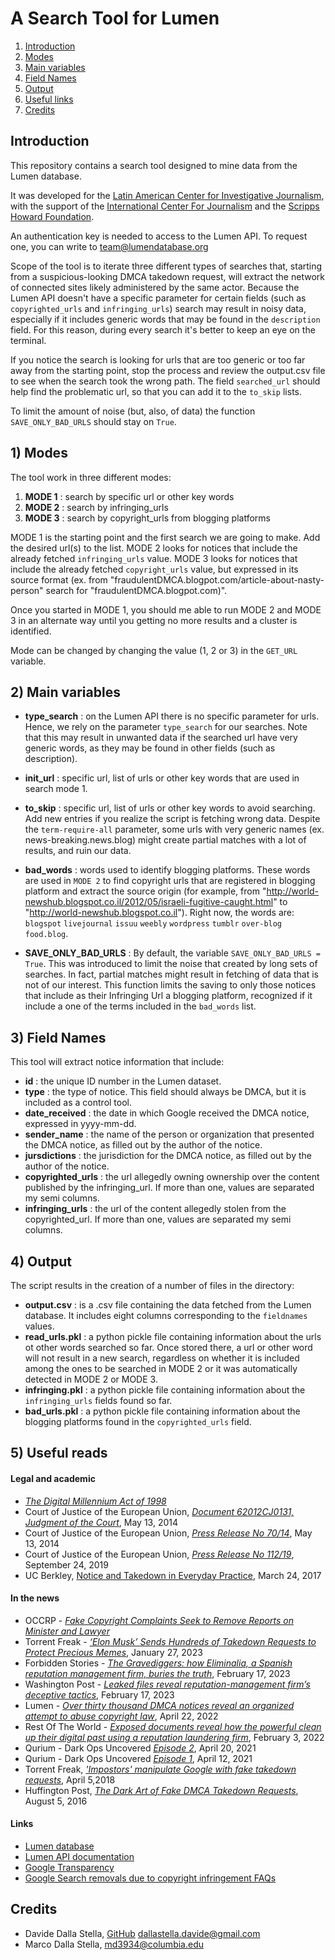 # A Search Tool for Lumen

1. [Introduction](#intro)
2. [Modes](#modes)
3. [Main variables](#variables)
4. [Field Names](#fieldnames)
5. [Output](#output)
6. [Useful links](#links)
7. [Credits](#credits)

## Introduction<a name="intro"></a>

This repository contains a search tool designed to mine data from the Lumen database.

It was developed for the [Latin American Center for Investigative Journalism](https://elclip.org/), with the support of the [International Center For Journalism](https://www.icfj.org/our-work/disarming-disinformation-empowering-truth) and the [Scripps Howard Foundation](https://scripps.com/fund/).

An authentication key is needed to access to the Lumen API. To request one, you can write to [team@lumendatabase.org](mailto:team@lumendatabase.org)

Scope of the tool is to iterate three different types of searches that, starting from a suspicious-looking DMCA takedown request, will extract the network of connected sites likely administered by the same actor. Because the Lumen API doesn't have a specific parameter for certain fields (such as `copyrighted_urls` and `infringing_urls`) search may result in noisy data, especially if it includes generic words that may be found in the `description` field. For this reason, during every search it's better to keep an eye on the terminal.

If you notice the search is looking for urls that are too generic or too far away from the starting point, stop the process and review the output.csv file to see when the search took the wrong path. The field `searched_url` should help find the problematic url, so that you can add it to the `to_skip` lists.

To limit the amount of noise (but, also, of data) the function `SAVE_ONLY_BAD_URLS` should stay on `True`.

## 1) Modes<a name="modes"></a>

The tool work in three different modes:

1. **MODE 1** : search by specific url or other key words
2. **MODE 2** : search by infringing_urls
3. **MODE 3** : search by copyright_urls from blogging platforms

MODE 1 is the starting point and the first search we are going to make. Add the desired url(s) to the list.
MODE 2 looks for notices that include the already fetched `infringing_urls` value.
MODE 3 looks for notices that include the already fetched `copyright_urls` value, but expressed in its source format (ex. from "fraudulentDMCA.blogpot.com/article-about-nasty-person" search for "fraudulentDMCA.blogpot.com)".

Once you started in MODE 1, you should me able to run MODE 2 and MODE 3 in an alternate way until you getting no more results and a cluster is identified.

Mode can be changed by changing the value (1, 2 or 3) in the `GET_URL` variable.

## 2) Main variables <a name="variables"></a>

* **type_search** : on the Lumen API there is no specific parameter for urls. Hence, we rely on the parameter `type_search` for our searches. Note that this may result in unwanted data if the searched url have very generic words, as they may be found in other fields (such as description).
* **init_url** : specific url, list of urls or other key words that are used in search mode 1.
* **to_skip** : specific url, list of urls or other key words to avoid searching. Add new entries if you realize the script is fetching wrong data. Despite the `term-require-all` parameter, some urls with very generic names (ex. news-breaking.news.blog) might create partial matches with a lot of results, and ruin our data.
* **bad_words** : words used to identify blogging platforms. These words are used in `MODE 2` to find copyright urls that are registered in blogging platform and extract the source origin (for example, from "http://world-newshub.blogspot.co.il/2012/05/israeli-fugitive-caught.html" to "http://world-newshub.blogspot.co.il"). Right now, the words are: `blogspot` `livejournal` `issuu` `weebly` `wordpress` `tumblr` `over-blog` `food.blog`.
  
* **SAVE_ONLY_BAD_URLS** : By default, the variable `SAVE_ONLY_BAD_URLS = True`. This was introduced to limit the noise that created by long sets of searches. In fact, partial matches might result in fetching of data that is not of our interest. This function limits the saving to only those notices that include as their Infringing Url a blogging platform, recognized if it include a one of the terms included in the `bad_words` list.

## 3) Field Names <a name="fieldnames"></a>

This tool will extract notice information that include:
* **id** : the unique ID number in the Lumen dataset.
* **type** : the type of notice. This field should always be DMCA, but it is included as a control tool.
* **date_received** : the date in which Google received the DMCA notice, expressed in yyyy-mm-dd.
* **sender_name** : the name of the person or organization that presented the DMCA notice, as filled out by the author of the notice.
* **jursdictions** : the jurisdiction for the DMCA notice, as filled out by the author of the notice.
* **copyrighted_urls** : the url allegedly owning ownership over the content published by the infringing_url. If more than one, values are separated my semi columns.
* **infringing_urls** : the url of the content allegedly stolen from the copyrighted_url. If more than one, values are separated my semi columns.

## 4) Output <a name="output"></a>

The script results in the creation of a number of files in the directory:

* **output.csv** : is a .csv file containing the data fetched from the Lumen database. It includes eight columns corresponding to the `fieldnames` values.
* **read_urls.pkl** : a python pickle file containing information about the urls ot other words searched so far. Once stored there, a url or other word will not result in a new search, regardless on whether it is included among the ones to be searched in MODE 2 or it was automatically detected in MODE 2 or MODE 3.
* **infringing.pkl** : a python pickle file containing information about the `infringing_urls` fields found so far.
* **bad_urls.pkl** : a python pickle file containing information about the blogging platforms found in the `copyrighted_urls` field.

## 5) Useful reads <a name="links"></a>
#### **Legal and academic**
* *[The Digital Millennium Act of 1998](https://www.copyright.gov/legislation/dmca.pdf)*
* Court of Justice of the European Union, *[Document 62012CJ0131, Judgment of the Court](https://eur-lex.europa.eu/legal-content/EN/TXT/?uri=CELEX%3A62012CJ0131)*, May 13, 2014
* Court of Justice of the European Union, *[Press Release No 70/14](https://curia.europa.eu/jcms/upload/docs/application/pdf/2014-05/cp140070en.pdf)*, May 13, 2014
* Court of Justice of the European Union, *[Press Release No 112/19](https://curia.europa.eu/jcms/upload/docs/application/pdf/2019-09/cp190112en.pdf)*, September 24, 2019
* UC Berkley, [Notice and Takedown in Everyday Practice](https://papers.ssrn.com/sol3/papers.cfm?abstract_id=2755628), March 24, 2017

#### **In the news**
* OCCRP - *[Fake Copyright Complaints Seek to Remove Reports on Minister and Lawyer](https://www.occrp.org/en/daily/17370-fake-copyright-complaints-seek-to-remove-reports-on-minister-and-lawyer)*
* Torrent Freak - *[‘Elon Musk’ Sends Hundreds of Takedown Requests to Protect Precious Memes](https://torrentfreak.com/elon-musk-sends-hundreds-of-takedown-requests-to-protect-precious-memes-230127/)*, January 27, 2023
* Forbidden Stories - *[The Gravediggers: how Eliminalia, a Spanish reputation management firm, buries the truth](https://forbiddenstories.org/story-killers/the-gravediggers-eliminalia/)*, February 17, 2023
* Washington Post - *[Leaked files reveal reputation-management firm’s deceptive tactics](https://www.washingtonpost.com/investigations/interactive/2023/eliminalia-fake-news-misinformation)*, February 17, 2023
* Lumen - *[Over thirty thousand DMCA notices reveal an organized attempt to abuse copyright law](https://lumendatabase.org/blog_entries/over-thirty-thousand-dmca-notices-reveal-an-organized-attempt-to-abuse-copyright-law)*, April 22, 2022
* Rest Of The World - *[Exposed documents reveal how the powerful clean up their digital past using a reputation laundering firm](https://restofworld.org/2022/documents-reputation-laundering-firm-eliminalia/
)*, February 3, 2022
* Qurium - Dark Ops Uncovered *[Episode 2](https://www.qurium.org/forensics/dark-ops-undercovered-episode-ii-eliminalia-analysis-of-fake-dmca-complaints/)*, April 20, 2021
* Qurium - Dark Ops Uncovered *[Episode 1](https://www.qurium.org/forensics/dark-ops-undercovered-episode-i-eliminalia/)*, April 12, 2021
* Torrent Freak, *['Impostors' manipulate Google with fake takedown requests](https://torrentfreak.com/impostors-manipulate-google-fake-takedown-request-180805/)*, April 5,2018
* Huffington Post, *[The Dark Art of Fake DMCA Takedown Requests](https://www.huffpost.com/entry/the-dark-art-of-fake-dmca-takedown-requests_b_57a4962ae4b034b25894b63f)*, August 5, 2016

#### **Links**
* [Lumen database](https://lumendatabase.org/)
* [Lumen API documentation](https://github.com/berkmancenter/lumendatabase)
* [Google Transparency](https://transparencyreport.google.com/copyright/overview?hl=en)
* [Google Search removals due to copyright infringement FAQs](https://support.google.com/transparencyreport/answer/7347743?hl=en#zippy=%2Cwhy-do-you-delist-some-urls-but-not-others)



## Credits <a name="credits"></a>

* Davide Dalla Stella, [GitHub](https://github.com/fromstar) [dallastella.davide@gmail.com](mailto:dallastella.davide@gmail.com) 
* Marco Dalla Stella, [md3934@columbia.edu](mailto:md3934@columbia.edu)
